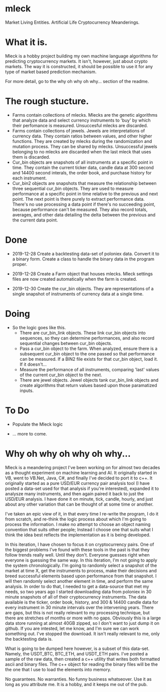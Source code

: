# mleck
Market Living Entities.  Artificial Life Cryptocurrency Meanderings.

# What it is.

Mleck is a hobby project building my own machine language algorithms for predicting cryptocurrency markets.  It isn't, however, just about crypto markets.  The way it is constructed, it should be possible to use it for any type of market based prediction mechanism.

For more detail, go to the why oh why oh why... section of the readme.


# The rough stucture.

   -  Farms contain collections of mlecks.  Mlecks are the genetic algorithms that analyze data and select currency instruments to 'buy' by which their perfomance is measured.  Unsuccesful mlecks are discarded.
   -  Farms contain collections of jewels.  Jewels are interpretations of currency data.  They contain ratios between values, and other higher functions.  They are created by mlecks during the randomization and mutation process.  They can be shared by mlecks.  Unsuccessful jewels belonging to no mlecks are discarded when the last mleck that uses them is discarded.
   -  Cur_bin objects are snapshots of all instruments at a specific point in time.  They contain the current ticker data, candle data at 300 second and 14400 second interals, the order book, and purchase history for each instrument.
   -  Cur_bin2 objects are snapshots that measure the relationship between three sequential cur_bin objects.  They are used to measure performance at a specific point in time relative to the previous and next point.  The next point is there purely to extract performance data.  There's no use processing a data point if there's no succeeding point, because performance can't be measured.  They also record totals, averages, and other data detailing the delta between the previous and the current data point.
   

# Done

-  2019-12-28 Create a backtesting data-set of poloniex data.  Convert it to a binary form.  Create a class to handle the binary data in the program proper.

-  2019-12-28 Create a Farm object that houses mlecks.  Mleck settings files are now created automatically when the farm is created.

-  2019-12-30 Create the cur_bin objects.  They are representations of a single snapshot of instruments of currency data at a single time.


# Doing

- So the logic goes like this.  
   -  There are cur_bin_link objects.  These link cur_bin objects into sequences, so they can determine performances, and also record sequential changes between cur_bin objects.
   -  Pass a cur_bin object to the farm.  When analyzed, ensure there is a subsequent cur_bin object to the one passed so that performance can be measured.  If a BIN2 file exists for that cur_bin object, load it.  If it doesn't...
   -  Measure the performance of all instruments, comparing 'last' values of the current cur_bin object to the next.
   -  There are jewel objects.  Jewel objects tank cur_bin_link objects and create algorithms that return values based upon those paramatized inputs.

   
# To Do

-  Populate the Mleck logic

-  ... more to come.


# Why oh why oh why oh why...

Mleck is a meandering project I've been working on for almost two decades as a thought experiment on machine learning and AI.  It originally started in VB, went to VB.Net, Java, C#, and finally I've decided to port it to c++.  It originally started as a pure USD/EUR currency pair analysis tool (I have posted a data-set used for that analysis if you're interested), expanded it to analysze many instruments, and then again paired it back to just the USD/EUR analysis.  I have done it on minute, tick, candle, hourly, and just about any other variation that can be thought of at some time or another.

I've taken an epic view of it, in that every time I re-write the program, I do it from scratch, and re-think the logic process about which I'm going to process the information.  I make no attempt to choose an object naming convention that suits other people; Instead I choose one that suits what I think the idea best reflects the implementation as it is being developed.

In this iteration, I have chosen to focus it on cryptocurrency pairs.  One of the biggest problems I've found with these tools in the past is that they follow trends really well.  Until they don't.  Everyone guesses right when everyone is guessing the same way.  In this iteration, I'm not going to apply the system chronologically.  I'm going to randomly select a snapshot of the market at time X, get the instruments to process, make their decisions and breed successful elements based upon performance from that snapshot.  I will then randomly select another element in time, and perform the same analysis.  In order to do that, I needed to get a data-source that met my needs, so two years ago I started downloading data from poloniex in 30 minute snapshots of all of their cryptocurrency instruments.  The data available is the ticker, order book, history, and 300 & 14400 candle data for every instrument in 30 minute intervals over the intervening years.  There are gaps, but this is not really relevant to my processing technique, but there are stretches of months or more with no gaps.  Obviously this is a large data store running at almost 40GB zipped, so I don't want to just dump it on github.  If you are intested, let me know, and I'm sure we can work something out.  I've stopped the download.  It isn't really relevant to me, only the backtesting data is.

What is going to be dumped here however, is a subset of this data-set.  Namely, the USDT_BTC, BTC_ETH, and USDT_ETH pairs.  I've posted a sample of the raw data, then created a c++ utility that writes both formatted ascii and binary files.  The c++ object for reading the binary files will be the the one that I use to load the elements into memory.

No guarantees.  No warranties.  No funny business whatseover.  Use it as long as you attribute me.  It is a hobby, and it keeps me out of the pub. 
